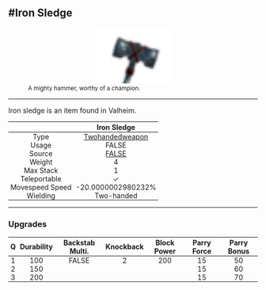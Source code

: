 <meta property="og:title" content="Iron Sledge - MoreValheim" /><meta property="og:type" content="website" /><meta property="og:image" content="/assets/iron_sledge.png" /><meta property="og:description" content="Iron Sledge is an item found in Valheim." /><meta name="theme-color" content="#546D78"><meta name="twitter:card" content="summary_large_image">
#Iron Sledge
-------------
<style>img {width:20px;}.tb {width:150px;display: block;margin-left: auto;margin-right: auto;}</style>

<style>.md-typeset table:not([class]) th:not([align]) {min-width:unset!important;}</style>
<style>td{padding:0em 0.3em!important;text-align:center!important;border-left:.05rem solid var(--md-default-fg-color--lightest)}</style>

<style>th{padding:0.1em 0.3em!important;text-align:center!important;font-weight:bold}</style>

<style>pre{text-align:right!important}</style>
<style>table tr td:first-child {border-left: 0;};</style>

<figure><img src="/assets/iron_sledge.png" class="tb" /><figcaption><small>A mighty hammer, worthy of a champion.</small></figcaption></figure>

-------------

Iron sledge is an item found in Valheim.

|        | Iron Sledge              |
| ----------- | ------------------------------------ |
| Type | [Twohandedweapon](../../types/twohandedweapon)
| Usage | FALSE<br>
| Source | [FALSE](../../items/false)
| Weight | 4 |
| Max Stack | 1 |
| Teleportable | ✓
| Movespeed Speed | -20.0000002980232%
| Wielding | Two-handed


-------------

### Upgrades
| Q | Durability | Backstab Multi. | Knockback | Block Power | Parry Force | Parry Bonus
| - | - | - | - | - | - | - 
1 | 100 | FALSE | 2 | 200 | 15 | 50 | 2 | 
 | 2 | 150 |  |  |  | 15 | 60 |  | 
 | 3 | 200 |  |  |  | 15 | 70 |  | 
